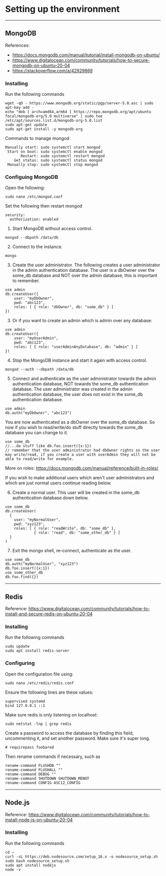 # Setting up the environment
----
## MongoDB
References: 
* https://docs.mongodb.com/manual/tutorial/install-mongodb-on-ubuntu/
* https://www.digitalocean.com/community/tutorials/how-to-secure-mongodb-on-ubuntu-20-04
* https://stackoverflow.com/a/42929869
### Installing
Run the following commands
```
wget -qO - https://www.mongodb.org/static/pgp/server-5.0.asc | sudo apt-key add -
echo "deb [ arch=amd64,arm64 ] https://repo.mongodb.org/apt/ubuntu focal/mongodb-org/5.0 multiverse" | sudo tee /etc/apt/sources.list.d/mongodb-org-5.0.list
sudo apt-get update
sudo apt-get install -y mongodb-org
```

Commands to manage mongod
```
Manually start: sudo systemctl start mongod
 Start on boot: sudo systemctl enable mongod
       Restart: sudo systemctl restart mongod
    Get status: sudo systemctl status mongod
 Manually stop: sudo systemctl stop mongod
```

### Configuing MongoDB
Open the following:
```
sudo nano /etc/mongod.conf
```

Set the following then restart mongod
```
security:
  authorization: enabled
```

1) Start MongoDB without access control.
```
mongod --dbpath /data/db
```
2) Connect to the instance.
```
mongo
```
3) Create the user administrator. The following creates a user administrator in the admin authentication database. The user is a dbOwner over the some_db database and NOT over the admin database, this is important to remember.
```
use admin
db.createUser({
	user: "myDbOwner",
	pwd: "abc123",
	roles: [ { role: "dbOwner", db: "some_db" } ]
})
```
3) Or if you want to create an admin which is admin over any database:
```
use admin
db.createUser({
	user: "myUserAdmin",
	pwd: "abc123",
	roles: [ { role: "userAdminAnyDatabase", db: "admin" } ]
})
```
4) Stop the MongoDB instance and start it again with access control.
```
mongod --auth --dbpath /data/db
```
5) Connect and authenticate as the user administrator towards the admin authentication database, NOT towards the some_db authentication database. The user administrator was created in the admin authentication database, the user does not exist in the some_db authentication database.
```
use admin
db.auth("myDbOwner", "abc123")
```
You are now authenticated as a dbOwner over the some_db database. So now if you wish to read/write/do stuff directly towards the some_db database you can change to it.
```
use some_db
//...do stuff like db.foo.insert({x:1})
// remember that the user administrator had dbOwner rights so the user may write/read, if you create a user with userAdmin they will not be able to read/write for example.
```
More on roles: https://docs.mongodb.com/manual/reference/built-in-roles/

If you wish to make additional users which aren't user administrators and which are just normal users continue reading below.

6) Create a normal user. This user will be created in the some_db authentication database down below.
```
use some_db
db.createUser(
  {
    user: "myNormalUser",
    pwd: "xyz123",
    roles: [ { role: "readWrite", db: "some_db" },
             { role: "read", db: "some_other_db" } ]
  }
)
```
7) Exit the mongo shell, re-connect, authenticate as the user.
```
use some_db
db.auth("myNormalUser", "xyz123")
db.foo.insert({x:1})
use some_other_db
db.foo.find({})
```
----
## Redis
Reference: https://www.digitalocean.com/community/tutorials/how-to-install-and-secure-redis-on-ubuntu-20-04

### Installing
Run the following commands
```
sudo update
sudo apt install redis-server
```

### Configuring
Open the configuration file using:
```
sudo nano /etc/redis/redis.conf
```
Ensure the following lines are these values:

```
supervised systemd
bind 127.0.0.1 ::1
```

Make sure redis is only listening on localhost:
```
sudo netstat -lnp | grep redis
```

Create a password to access the database by finding this field, uncommenting it, and set another password. Make sure it's super long.
```
# requirepass foobared
```

Then rename commands if necessary, such as
```
rename-command FLUSHDB ""
rename-command FLUSHALL ""
rename-command DEBUG ""
rename-command SHUTDOWN SHUTDOWN_MENOT
rename-command CONFIG ASC12_CONFIG
```

----
## Node.js
Reference: https://www.digitalocean.com/community/tutorials/how-to-install-node-js-on-ubuntu-20-04

### Installing
Run the following commands
```
cd ~
curl -sL https://deb.nodesource.com/setup_16.x -o nodesource_setup.sh
sudo bash nodesource_setup.sh
sudo apt install nodejs
node -v
```
